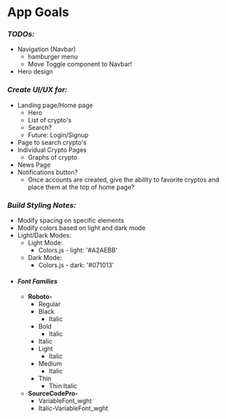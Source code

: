 # App Goals #

### **_TODOs:_**
* Navigation (Navbar)
  * hamburger menu
  * Move Toggle component to Navbar!
* Hero design

### **_Create UI/UX for:_**
* Landing page/Home page
  * Hero
  * List of crypto's
  * Search?
  * Future: Login/Signup
* Page to search crypto's
* Individual Crypto Pages
  * Graphs of crypto
* News Page
* Notifications button?
  * Once accounts are created, give the ability to favorite cryptos and place them at the top of home page?






### **_Build Styling Notes:_**
* Modify spacing on specific elements
* Modify colors based on light and dark mode
* Light/Dark Modes:
  * Light Mode:
    * Colors.js - light: '#A2AEBB'
  * Dark Mode:
    * Colors.js - dark: '#071013'
* #### **_Font Families_**
  * **Roboto-**
    * Regular
    * Black
      * Italic
    * Bold
      * Italic
    * Italic
    * Light
      * Italic
    * Medium
      * Italic
    * Thin
      * Thin Italic
  * **SourceCodePro-**
    * VariableFont_wght
    * Italic-VariableFont_wght